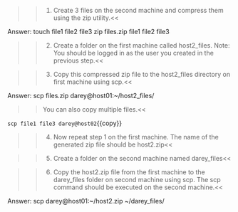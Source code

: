 >>1. Create 3 files on the second machine and compress them using the zip utility.<<

Answer: touch file1 file2 file3
        zip files.zip file1 file2 file3 

>>2. Create a folder on the first machine called host2_files. Note: You should be logged in as the user you created in the previous step.<<

>>3. Copy this compressed zip file to the host2_files directory on first machine using scp.<<

Answer: scp files.zip darey@host01:~/host2_files/ 

>> You can also copy multiple files.<<

`scp file1 file3 darey@host02`{{copy}}

>>4. Now repeat step 1 on the first machine. The name of the generated zip file should be host2.zip<<

>>5. Create a folder on the second machine named darey_files<<

>>6. Copy the host2.zip file from the first machine to the darey_files folder on second machine using scp. The scp command should be executed on the second machine.<<

Answer: scp darey@host01:~/host2.zip ~/darey_files/